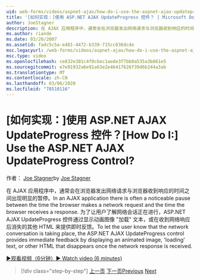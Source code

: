 ```yaml
---
uid: web-forms/videos/aspnet-ajax/how-do-i-use-the-aspnet-ajax-updateprogress-control
title: '[如何实现：]使用 ASP.NET AJAX UpdateProgress 控件？ | Microsoft Docs'
author: JoeStagner
description: 在 AJAX 应用程序中，通常会在浏览器发出网络请求与浏览器收到响应的时间之间出现明显的暂停。 T...
ms.author: riande
ms.date: 03/20/2007
ms.assetid: fadc5c5a-e481-4472-b339-715cc036dc4e
msc.legacyurl: /web-forms/videos/aspnet-ajax/how-do-i-use-the-aspnet-ajax-updateprogress-control
msc.type: video
ms.openlocfilehash: ce832e301c4f0cbec1aede3f7bb8a535a3b861e5
ms.sourcegitcommit: e7e91932a6e91a63e2e46417626f39d6b244a3ab
ms.translationtype: MT
ms.contentlocale: zh-CN
ms.lasthandoff: 03/06/2020
ms.locfileid: "78510116"
---
```

# <a name="how-do-i-use-the-aspnet-ajax-updateprogress-control"></a><span data-ttu-id="28b53-105">[如何实现：]使用 ASP.NET AJAX UpdateProgress 控件？</span><span class="sxs-lookup"><span data-stu-id="28b53-105">[How Do I:] Use the ASP.NET AJAX UpdateProgress Control?</span></span>

<span data-ttu-id="28b53-106">作者： [Joe Stagner](https://github.com/JoeStagner)</span><span class="sxs-lookup"><span data-stu-id="28b53-106">by [Joe Stagner](https://github.com/JoeStagner)</span></span>

<span data-ttu-id="28b53-107">在 AJAX 应用程序中，通常会在浏览器发出网络请求与浏览器收到响应的时间之间出现明显的暂停。</span><span class="sxs-lookup"><span data-stu-id="28b53-107">In an AJAX application there is often a noticeable pause between the time the browser makes a network request and the time the browser receives a response.</span></span> <span data-ttu-id="28b53-108">为了让用户了解网络会话正在进行，ASP.NET AJAX UpdateProgress 控件通过显示动画图像 "加载" 文本，或在收到网络响应后消失的其他 HTML 来提供即时反馈。</span><span class="sxs-lookup"><span data-stu-id="28b53-108">To let the user know that the network conversation is taking place, the ASP.NET AJAX UpdateProgress control provides immediate feedback by displaying an animated image, 'loading' text, or other HTML that disappears once the network response is received.</span></span>

[<span data-ttu-id="28b53-109">&#9654;观看视频（6分钟）</span><span class="sxs-lookup"><span data-stu-id="28b53-109">&#9654; Watch video (6 minutes)</span></span>](https://channel9.msdn.com/Blogs/ASP-NET-Site-Videos/how-do-i-use-the-aspnet-ajax-updateprogress-control)

> [!div class="step-by-step"]
> <span data-ttu-id="28b53-110">[上一页](how-do-i-implement-the-incremental-page-display-pattern-using-http-get-and-post.md)
> [下一页](how-do-i-use-the-aspnet-ajax-history-control.md)</span><span class="sxs-lookup"><span data-stu-id="28b53-110">[Previous](how-do-i-implement-the-incremental-page-display-pattern-using-http-get-and-post.md)
[Next](how-do-i-use-the-aspnet-ajax-history-control.md)</span></span>
